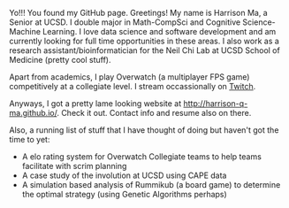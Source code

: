 Yo!!! You found my GitHub page. Greetings! My name is Harrison Ma, a Senior at UCSD. I double major in Math-CompSci and Cognitive Science-Machine Learning. I love data science 
and software development and am currently looking for full time opportunities in these areas. I also work as a research assistant/bioinformatician for the Neil Chi Lab at UCSD
School of Medicine (pretty cool stuff). 

Apart from academics, I play Overwatch (a multiplayer FPS game) competitively at a collegiate level. I stream occassionally on [Twitch](https://www.twitch.tv/damocles_ow). 

Anyways, I got a pretty lame looking website at http://harrison-q-ma.github.io/. Check it out. Contact info and resume also on there. 

Also, a running list of stuff that I have thought of doing but haven't got the time to yet: 
- A elo rating system for Overwatch Collegiate teams to help teams facilitate with scrim planning
- A case study of the involution at UCSD using CAPE data
- A simulation based analysis of Rummikub (a board game) to determine the optimal strategy (using Genetic Algorithms perhaps)
